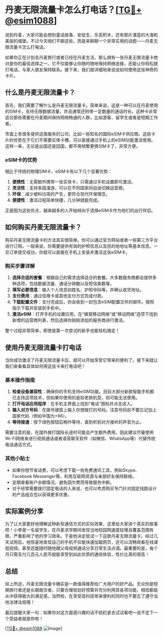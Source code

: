# 丹麦无限流量卡怎么打电话？[[TG💪+ @esim1088](https://t.me/s/esim1088)]

说到丹麦，大家可能会想到童话故事、安徒生、乐高积木，还有那片湛蓝的大海和美丽的城堡。不过今天咱们不聊这些，而是来聊聊一个非常实用的话题——丹麦无限流量卡怎么打电话。

如果你正在计划去丹麦旅行或者已经在丹麦生活，那么拥有一张丹麦无限流量卡绝对是你的最佳选择之一。它不仅能够让你随时随地保持网络连接，还能让你轻松拨打电话，与家人朋友保持联系。接下来，我们就详细地来说说如何使用这张神奇的卡片。

## 什么是丹麦无限流量卡？

首先，我们需要了解什么是丹麦无限流量卡。简单来说，这是一种可以在丹麦使用的SIM卡，支持无限数据流量，并且通常还附带一定数量的通话时长。这种卡非常适合那些需要在丹麦期间保持网络畅通的人群，比如游客、留学生或者是短期工作者。

市面上有很多提供这类服务的公司，比如一些知名的国际eSIM卡供应商。这些卡片的优势在于它们不需要实体卡槽，可以直接通过手机上的eSIM功能激活使用。这样一来，无论是出国还是回国，都不用频繁更换SIM卡了，非常方便。

### eSIM卡的优势

相比于传统的物理SIM卡，eSIM卡有以下几个显著优势：

1. **便携性**：无需额外携带一张实体卡，只需通过手机设置即可激活。
2. **灵活性**：支持多国漫游，可以在不同国家间自由切换运营商。
3. **环保**：减少塑料垃圾的产生，更符合现代环保理念。
4. **便捷性**：激活过程简单快捷，几分钟就能完成。

正是因为这些优点，越来越多的人开始倾向于选择eSIM卡作为他们的出行伴侣。

## 如何购买丹麦无限流量卡？

购买丹麦无限流量卡的方法其实很简单。你可以通过官方网站或者一些第三方平台进行订购。一般来说，你需要提供有效的护照信息以及目的地地址等基本信息。一旦订单提交成功，你就可以直接在手机上安装并激活这张eSIM卡。

### 购买步骤详解

1. **选择合适的套餐**：根据自己的需求选择适合的套餐。大多数服务商都会提供多种选项，包括数据流量、通话分钟数以及短信条数等。
2. **填写必要信息**：输入个人信息如姓名、护照号码等，并确认收货地址。
3. **支付费用**：通过信用卡或其他支付方式完成付款。
4. **下载配置文件**：支付完成后，你会收到一封包含eSIM配置文件的邮件。按照指示下载并安装到手机中。
5. **激活eSIM**：打开手机的设置应用，在“蜂窝移动网络”或“移动网络”选项下找到新增的运营商列表，然后选择你刚刚添加的服务商进行激活。

整个过程非常简单，即使是第一次尝试的新手也能轻松搞定！

## 使用丹麦无限流量卡打电话

当你成功激活了丹麦无限流量卡后，就可以开始享受它带来的便利了。接下来就让我们来看看具体如何用这张卡来打电话吧！

### 基本操作指南

1. **检查设备兼容性**：确保你的手机支持eSIM功能。目前大部分新款智能手机都已支持这项技术，但如果你使用的是较老款机型，则可能无法使用。
2. **打开电话应用程序**：在手机主界面上找到“电话”图标并点击进入。
3. **输入对方号码**：在拨号键盘上输入你想拨打的号码。注意号码前不要忘记加上国家代码（例如中国为+86）。
4. **等待接通**：按下绿色按钮后稍作等待，直到听到对方接听的声音为止。

需要注意的是，在国外拨打国际长途时可能会产生额外费用，因此建议尽量使用Wi-Fi网络来进行视频通话或者语音聊天软件（如微信、WhatsApp等）代替传统电话通话方式。

### 其他小贴士

- 如果你想节省话费，可以考虑下载一些免费通讯工具，例如Skype、Facebook Messenger等，利用互联网资源与亲朋好友保持联络。
- 定期查看账户余额情况，避免因欠费而导致服务中断。
- 对于经常需要拨打固定电话的人来说，也可以考虑购买专门针对固定线路设计的产品组合包以获得更多优惠。

## 实际案例分享

为了让大家更好地理解这种新型通信方式的实际效果，这里给大家讲个真实的故事吧！小李是一名留学生，在丹麦求学期间发现当地校园网速度较慢且覆盖范围有限，严重影响了他的学习效率。于是他决定尝试一下这款丹麦无限流量卡。经过几天试用后，他惊喜地发现自己的手机不仅能快速加载网页，还可以流畅观看在线课程视频，甚至还能随时随地跟父母视频通话分享日常生活点滴。最重要的是，每个月只需支付几百元人民币就能享受到如此优质的通信体验，性价比真的很高！

## 总结

综上所述，丹麦无限流量卡确实是一款值得推荐给广大用户的好产品。无论你是短期旅行者还是长期居住者，只要合理规划好预算并充分利用其各项功能，相信都能从中获得极大的满足感。当然啦，在享受高科技带来便利的同时也不要忘了遵守当地法律法规哦！

最后提醒大家一句：如果你对这方面感兴趣的话不妨赶紧去试试看吧～说不定下一个受益者就是你啦！

[[TG💪+ @esim1088](https://t.me/s/esim1088) ![Image](https://i.postimg.cc/4NQfJmqS/Snipaste-2025-05-13-00-14-12.png)]